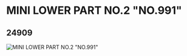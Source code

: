 # MINI LOWER PART NO.2 "NO.991"
## 24909
![MINI LOWER PART NO.2 "NO.991"](https://lc-www-live-s.legocdn.com/media/bricks/5/2/6135452.jpg)